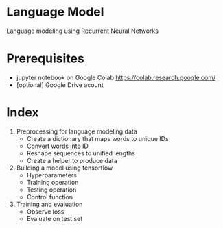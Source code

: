 # Language Model
Language modeling using Recurrent Neural Networks

# Prerequisites
- jupyter notebook on Google Colab https://colab.research.google.com/
- [optional] Google Drive acount

# Index
1. Preprocessing for language modeling data
    - Create a dictionary that maps words to unique IDs
    - Convert words into ID
    - Reshape sequences to unified lengths
    - Create a helper to produce data
2. Building a model using tensorflow
    - Hyperparameters
    - Training operation
    - Testing operation
    - Control function
3. Training and evaluation
    - Observe loss
    - Evaluate on test set
